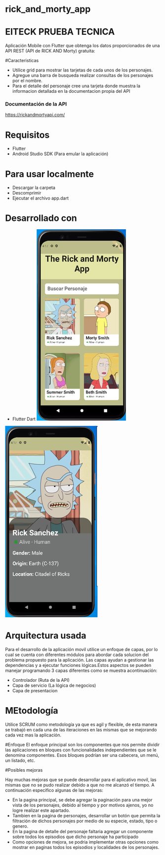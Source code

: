 
# rick_and_morty_app
# EITECK PRUEBA TECNICA

Aplicación Mobile con Flutter que obtenga los datos proporcionados de una API REST (API de RICK AND Morty) gratuita:

#Caracteristicas
- Utilice grid para mostrar las tarjetas de cada unos de los personajes.
- Agregue una barra de busqueda realizar consultas de los personajes por el nombre.
- Para el detalle del personaje cree una tarjeta donde muestra la informacion detallada en la documentacion propia del API

### Documentación de la API

https://rickandmortyapi.com/


# Requisitos

- Flutter
- Android Studio SDK (Para emular la aplicación)

# Para usar localmente

- Descargar la carpeta
- Descomprimir
- Ejecutar el archivo app.dart

# Desarrollado con

- Flutter Dart
![Rick y Morty API](images/imagen1.png)

![Rick y Morty API](images/imagen2.png)

# Arquitectura usada

Para el desarrollo de la aplicación movil utilice un enfoque de capas, por lo cual se cuenta con diferentes módulos para abordar cada solucion del problema propuesto para la aplicación. Las capas ayudan a gestionar las dependencias y a ejecutar funciones lógicas.Estos aspectos se pueden manejar programando 3 capas diferentes como se muestra acontinuación:

- Controlador (Ruta de la API)
- Capa de servicio (La lógica de negocios)
- Capa de presentacion

# MEtodología
Utilice SCRUM como metodología ya que es agil y flexible, de esta manera se trabajó en cada una de las iteraciones en las mismas que se mejorando cada vez mas la aplicación.

#Enfoque
El enfoque principal son los componentes que nos permite dividir las aplicaciones en bloques con funcionalidades independientes que se le denomina componentes. Esos bloques podrían ser una cabecera, un menú, un listado, etc.

#Posibles mejoras

Hay muchas mejoras que se puede desarrollar para el aplicativo movil, las mismas que no se pudo realizar debido a que no me alcanzó el tiempo. A continuación especifico algunas de las mejoras:

- En la pagina principal, se debe agregar la paginación para una mejor vista de los personajes, debido al tiempo y por motivos ajenos, yo no logre realizar este apartado.
- Tambien en la pagina de personajes, desarrollar un botón que permita la filtración de dichos personajes por medio de su especie, estado, tipo o genero.
- En la pagina de detalle del personaje faltaria agregar un componente sobre todos los episodios que dicho personaje ha participado
- Como opciones de mejora, se podria implementar otras opciones como mostrar en paginas todos los episodios y localidades de los personajes.


